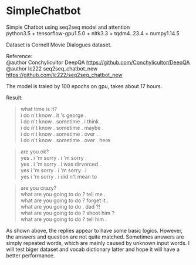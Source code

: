 # SimpleChatbot
Simple Chatbot using seq2seq model and attention   
python3.5 + tensorflow-gpu1.5.0 + nltk3.3 + tqdm4..23.4 + numpy1.14.5  

Dataset is Cornell Movie Dialogues dataset.

Reference:  
@author Conchylicultor DeepQA https://github.com/Conchylicultor/DeepQA  
@author lc222 seq2seq_chatbot_new https://github.com/lc222/seq2seq_chatbot_new

The model is traied by 100 epochs on gpu, takes about 17 hours.  

Result:  
>what time is it?  
i do n't know . it 's george .  
i do n't know . sometime . i think .  
i do n't know . sometime . maybe .  
i do n't know . sometime . over . .  
i do n't know . sometime . over . here  

>are you ok?  
yes . i 'm sorry . i 'm sorry .  
yes . i 'm sorry . i was dirvorced .  
yes i 'm sorry . i 'm sorry . i  
yes i 'm sorry . i did n't mean to  

>are you crazy?  
what are you going to do ? tell me .  
what are you going to do ? forget it .  
what are you going to do , dad ?!  
what are you going to do ? shoot him ?  
what are you going to do ? tell him .  

As shown above, the replies appear to have some basic logics. However, the answers and question are not quite matched. Sometimes answers are simply repeated words, which are mainly caused by unknown input words. I will test biger dataset and vocab dictionary latter and hope it will have a better performance. 
